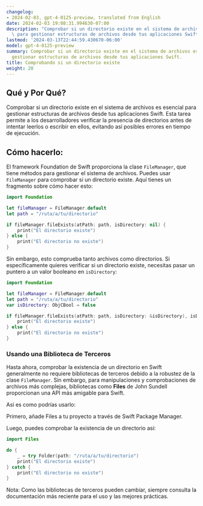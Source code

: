 ```yaml
---
changelog:
- 2024-02-03, gpt-4-0125-preview, translated from English
date: 2024-02-03 19:08:31.994630-07:00
description: "Comprobar si un directorio existe en el sistema de archivos es esencial\
  \ para gestionar estructuras de archivos desde tus aplicaciones Swift. Esta tarea\u2026"
lastmod: '2024-03-13T22:44:59.430670-06:00'
model: gpt-4-0125-preview
summary: Comprobar si un directorio existe en el sistema de archivos es esencial para
  gestionar estructuras de archivos desde tus aplicaciones Swift.
title: Comprobando si un directorio existe
weight: 20
---
```


## Qué y Por Qué?
Comprobar si un directorio existe en el sistema de archivos es esencial para gestionar estructuras de archivos desde tus aplicaciones Swift. Esta tarea permite a los desarrolladores verificar la presencia de directorios antes de intentar leerlos o escribir en ellos, evitando así posibles errores en tiempo de ejecución.

## Cómo hacerlo:

El framework Foundation de Swift proporciona la clase `FileManager`, que tiene métodos para gestionar el sistema de archivos. Puedes usar `FileManager` para comprobar si un directorio existe. Aquí tienes un fragmento sobre cómo hacer esto:

```swift
import Foundation

let fileManager = FileManager.default
let path = "/ruta/a/tu/directorio"

if fileManager.fileExists(atPath: path, isDirectory: nil) {
    print("El directorio existe")
} else {
    print("El directorio no existe")
}
```

Sin embargo, esto comprueba tanto archivos como directorios. Si específicamente quieres verificar si un directorio existe, necesitas pasar un puntero a un valor booleano en `isDirectory`:

```swift
import Foundation

let fileManager = FileManager.default
let path = "/ruta/a/tu/directorio"
var isDirectory: ObjCBool = false

if fileManager.fileExists(atPath: path, isDirectory: &isDirectory), isDirectory.boolValue {
    print("El directorio existe")
} else {
    print("El directorio no existe")
}
```

### Usando una Biblioteca de Terceros

Hasta ahora, comprobar la existencia de un directorio en Swift generalmente no requiere bibliotecas de terceros debido a la robustez de la clase `FileManager`. Sin embargo, para manipulaciones y comprobaciones de archivos más complejas, bibliotecas como **Files** de John Sundell proporcionan una API más amigable para Swift.

Así es como podrías usarlo:

Primero, añade Files a tu proyecto a través de Swift Package Manager.

Luego, puedes comprobar la existencia de un directorio así:

```swift
import Files

do {
    _ = try Folder(path: "/ruta/a/tu/directorio")
    print("El directorio existe")
} catch {
    print("El directorio no existe")
}
```

Nota: Como las bibliotecas de terceros pueden cambiar, siempre consulta la documentación más reciente para el uso y las mejores prácticas.
